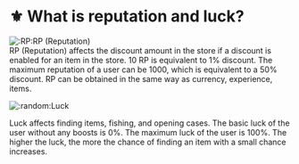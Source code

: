 # ⚜️ What is reputation and luck?

![:RP:](https://cdn.discordapp.com/emojis/1006200288933335081.webp?size=44\&quality=lossless)RP (Reputation)\
RP (Reputation) affects the discount amount in the store if a discount is enabled for an item in the store. 10 RP is equivalent to 1% discount. The maximum reputation of a user can be 1000, which is equivalent to a 50% discount. RP can be obtained in the same way as currency, experience, items.

![:random:](https://cdn.discordapp.com/emojis/1005865190618828910.webp?size=44\&quality=lossless)Luck

Luck affects finding items, fishing, and opening cases. The basic luck of the user without any boosts is 0%. The maximum luck of the user is 100%. The higher the luck, the more the chance of finding an item with a small chance increases.

